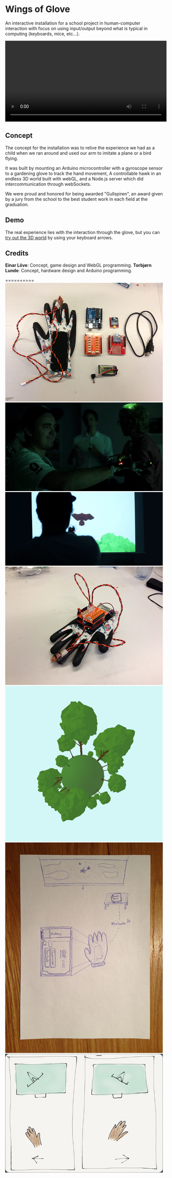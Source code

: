 

# Wings of Glove
An interactive installation for a school project in human-computer interaction with focus on using input/output beyond what is typical in computing (keyboards, mice, etc…).

<video style="margin:0 auto; width:516px" autoplay loop src="http://github.com/einarlove/wings-of-glove/raw/master/readme-files/wings-of-glove-demo.mov?raw=true"></video>

## Concept
The concept for the installation was to relive the experience we had as a child when we ran around and used our arm to imitate a plane or a bird flying.

It was built by mounting an Arduino microcontroller with a gyroscope sensor to a gardening glove to track the hand movement, A controllable hawk in an endless 3D world built with webGL, and a Node.js server which did intercommunication through webSockets.

We were proud and honored for being awarded "Gullspiren", an award given by a jury from the school to the best student work in each field at the graduation.

## Demo
The real experience lies with the interaction through the glove, but you can [try out the 3D world](http://htmlpreview.github.io/einarlove/wings-of-glove/blob/master/The-3D-world/index.html) by using your keyboard arrows.

## Credits
**Einar Löve**: Concept, game design and WebGL programming.
**Torbjørn Lunde**: Concept, hardware design and Arduino programming.

==========
![Overview of the Arduino parts](http://github.com/einarlove/wings-of-glove/raw/master/readme-files/arduino-parts.jpg?raw=true)
![View from the side of the installation](http://github.com/einarlove/wings-of-glove/raw/master/readme-files/from-sideline.jpg?raw=true)
![View from the behind of the installation](http://github.com/einarlove/wings-of-glove/raw/master/readme-files/from-behind.jpg?raw=true)
![Image of the gardening glove](http://github.com/einarlove/wings-of-glove/raw/master/readme-files/glove.jpg?raw=true)
![A view from the 3D world](http://github.com/einarlove/wings-of-glove/raw/master/readme-files/planet-with-trees.jpg?raw=true)
![Sketch from concept development](http://github.com/einarlove/wings-of-glove/raw/master/readme-files/sketch.jpg?raw=true)
![Storyboard from concept development](http://github.com/einarlove/wings-of-glove/raw/master/readme-files/storyboard.jpg?raw=true)




